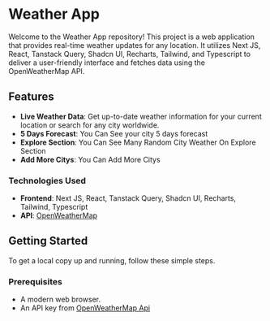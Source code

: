 # Weather App

Welcome to the Weather App repository! This project is a web application that provides real-time weather updates for any location. It utilizes Next JS, React, Tanstack Query, Shadcn UI, Recharts, Tailwind, and Typescript to deliver a user-friendly interface and fetches data using the OpenWeatherMap API.

## Features

- **Live Weather Data**: Get up-to-date weather information for your current location or search for any city worldwide.
- **5 Days Forecast**: You Can See your city 5 days forecast 
- **Explore Section**: You Can See Many Random City Weather On Explore Section
- **Add More Citys**: You Can Add More Citys 

### Technologies Used 

- **Frontend**: Next JS, React, Tanstack Query, Shadcn UI, Recharts, Tailwind, Typescript
- **API**: [OpenWeatherMap](https://openweathermap.org/)

## Getting Started

To get a local copy up and running, follow these simple steps.

### Prerequisites

- A modern web browser.
- An API key from [OpenWeatherMap Api](https://home.openweathermap.org/api_keys)

